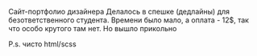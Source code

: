 Сайт-портфолио дизайнера
Делалось в спешке (дедлайны) для безответственного студента. Времени было мало, а оплата - 12$, так что особо крутого там нет. Но вышло прикольно

P.s. чисто html/scss
